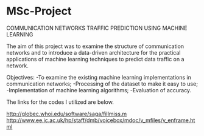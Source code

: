 # MSc-Project
COMMUNICATION NETWORKS TRAFFIC PREDICTION USING MACHINE LEARNING

The aim of this project was to examine the structure of communication networks and to introduce a data-driven architecture for the practical applications of machine learning techniques to predict data traffic on a network. 

Objectives:
-To examine the existing machine learning implementations in communication networks;
-Processing of the dataset to make it easy to use; 
-Implementation of machine learning algorithms;
-Evaluation of accuracy.

The links for the codes I utilized are below.



http://globec.whoi.edu/software/saga/fillmiss.m
http://www.ee.ic.ac.uk/hp/staff/dmb/voicebox/mdoc/v_mfiles/v_enframe.html
